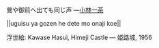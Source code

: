鶯や御前へ出ても同じ声
—[小林一茶](https://ja.wikipedia.org/wiki/小林一茶)

||uguisu ya gozen he dete mo onaji koe||

浮世絵: Kawase Hasui, Himeji Castle — 姫路城, 1956